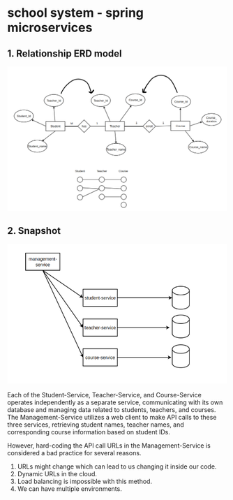 # school system - spring microservices

## 1. Relationship ERD model

![alt text](./assets/erd.png)

## 2. Snapshot

![alt text](./assets/snapshot.png)

Each of the Student-Service, Teacher-Service, and Course-Service operates independently as a separate service, communicating with its own database and managing data related to students, teachers, and courses. The Management-Service utilizes a web client to make API calls to these three services, retrieving student names, teacher names, and corresponding course information based on student IDs.

However, hard-coding the API call URLs in the Management-Service is considered a bad practice for several reasons.

1. URLs might change which can lead to us changing it inside our code.
2. Dynamic URLs in the cloud.
3. Load balancing is impossible with this method.
4. We can have multiple environments.
